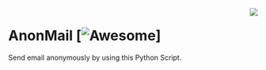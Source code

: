 <img src="icon.png" align="right" />

# AnonMail [![Awesome](https://cdn.rawgit.com/sindresorhus/awesome/d7305f38d29fed78fa85652e3a63e154dd8e8829/media/badge.svg)]
Send email anonymously by using this Python Script.
